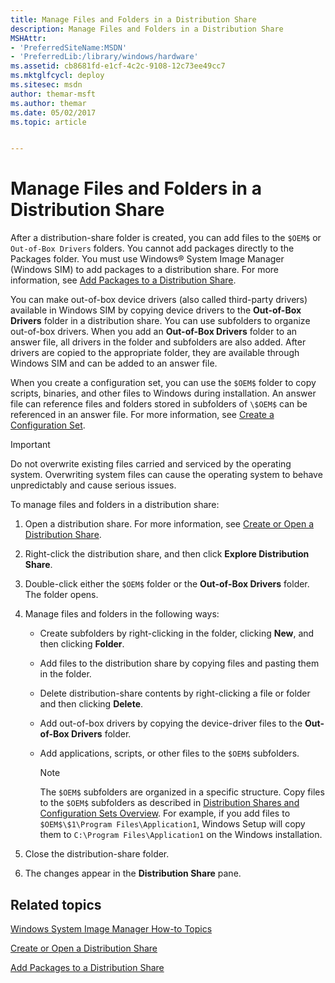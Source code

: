 ```yaml
---
title: Manage Files and Folders in a Distribution Share
description: Manage Files and Folders in a Distribution Share
MSHAttr:
- 'PreferredSiteName:MSDN'
- 'PreferredLib:/library/windows/hardware'
ms.assetid: cb8681fd-e1cf-4c2c-9108-12c73ee49cc7
ms.mktglfcycl: deploy
ms.sitesec: msdn
author: themar-msft
ms.author: themar
ms.date: 05/02/2017
ms.topic: article


---
```

# Manage Files and Folders in a Distribution Share

After a distribution-share folder is created, you can add files to the `$OEM$` or `Out-of-Box Drivers` folders. You cannot add packages directly to the Packages folder. You must use Windows® System Image Manager (Windows SIM) to add packages to a distribution share. For more information, see [Add Packages to a Distribution Share](add-packages-to-a-distribution-share.md).

You can make out-of-box device drivers (also called third-party drivers) available in Windows SIM by copying device drivers to the **Out-of-Box Drivers** folder in a distribution share. You can use subfolders to organize out-of-box drivers. When you add an **Out-of-Box Drivers** folder to an answer file, all drivers in the folder and subfolders are also added. After drivers are copied to the appropriate folder, they are available through Windows SIM and can be added to an answer file.

When you create a configuration set, you can use the `$OEM$` folder to copy scripts, binaries, and other files to Windows during installation. An answer file can reference files and folders stored in subfolders of `\$OEM$` can be referenced in an answer file. For more information, see [Create a Configuration Set](create-a-configuration-set.md).

> [!Important]
> Do not overwrite existing files carried and serviced by the operating system. Overwriting system files can cause the operating system to behave unpredictably and cause serious issues.

To manage files and folders in a distribution share:

1. Open a distribution share. For more information, see [Create or Open a Distribution Share](create-or-open-a-distribution-share.md).
2. Right-click the distribution share, and then click **Explore Distribution Share**.
3. Double-click either the `$OEM$` folder or the **Out-of-Box Drivers** folder. The folder opens.
4. Manage files and folders in the following ways:
   * Create subfolders by right-clicking in the folder, clicking **New**, and then clicking **Folder**.
   * Add files to the distribution share by copying files and pasting them in the folder.
   * Delete distribution-share contents by right-clicking a file or folder and then clicking **Delete**.
   * Add out-of-box drivers by copying the device-driver files to the **Out-of-Box Drivers** folder.
   * Add applications, scripts, or other files to the `$OEM$` subfolders.

     > [!Note]
     > The `$OEM$` subfolders are organized in a specific structure. Copy files to the `$OEM$` subfolders as described in [Distribution Shares and Configuration Sets Overview](distribution-shares-and-configuration-sets-overview.md). For example, if you add files to `$OEM$\$1\Program Files\Application1`, Windows Setup will copy them to `C:\Program Files\Application1` on the Windows installation.

5. Close the distribution-share folder.
6. The changes appear in the **Distribution Share** pane.

## Related topics

[Windows System Image Manager How-to Topics](windows-system-image-manager-how-to-topics.md)

[Create or Open a Distribution Share](create-or-open-a-distribution-share.md)

[Add Packages to a Distribution Share](add-packages-to-a-distribution-share.md)
